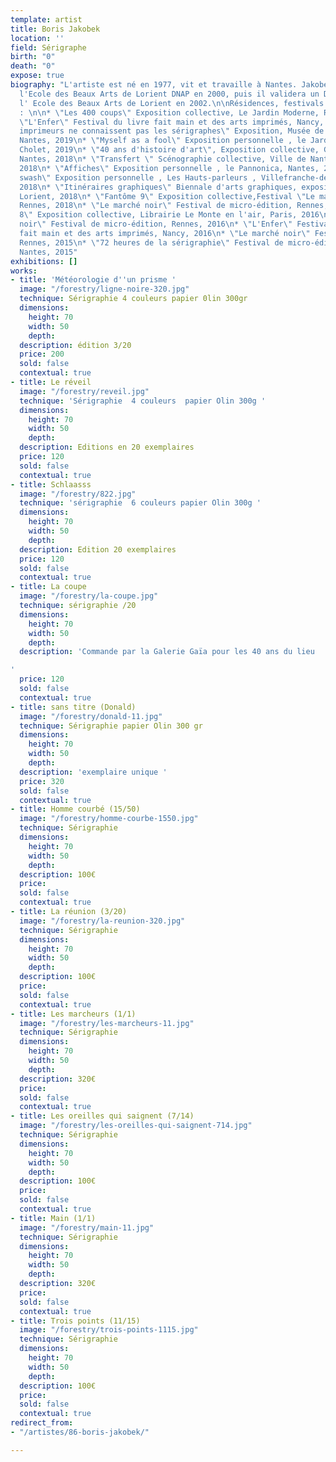 ```yaml
---
template: artist
title: Boris Jakobek
location: ''
field: Sérigraphe
birth: "0"
death: "0"
expose: true
biography: "L'artiste est né en 1977, vit et travaille à Nantes. Jakobek fréqente
  l'Ecole des Beaux Arts de Lorient DNAP en 2000, puis il validera un DNSEP Art à
  l' Ecole des Beaux Arts de Lorient en 2002.\n\nRésidences, festivals & expositions
  : \n\n* \"Les 400 coups\" Exposition collective, Le Jardin Moderne, Rennes, 2019\n*
  \"L'Enfer\" Festival du livre fait main et des arts imprimés, Nancy, 2019\n* \"Les
  imprimeurs ne connaissent pas les sérigraphes\" Exposition, Musée de l'imprimerie,
  Nantes, 2019\n* \"Myself as a fool\" Exposition personnelle , le Jardin de verre,
  Cholet, 2019\n* \"40 ans d'histoire d'art\", Exposition collective, Galerie Gaïa,
  Nantes, 2018\n* \"Transfert \" Scénographie collective, Ville de Nantes et Rezé,
  2018\n* \"Affiches\" Exposition personnelle , le Pannonica, Nantes, 2018\n* \"Swish
  swash\" Exposition personnelle , Les Hauts-parleurs , Villefranche-de-Rouergue,
  2018\n* \"Itinéraires graphiques\" Biennale d'arts graphiques, exposition collective,
  Lorient, 2018\n* \"Fantôme 9\" Exposition collective,Festival \"Le marché noir\",
  Rennes, 2018\n* \"Le marché noir\" Festival de micro-édition, Rennes, 2017\n* \"Fantôme
  8\" Exposition collective, Librairie Le Monte en l'air, Paris, 2016\n* \"Le marché
  noir\" Festival de micro-édition, Rennes, 2016\n* \"L'Enfer\" Festival du livre
  fait main et des arts imprimés, Nancy, 2016\n* \"Le marché noir\" Festival de micro-édition,
  Rennes, 2015\n* \"72 heures de la sérigraphie\" Festival de micro-édition, Pol'n,
  Nantes, 2015"
exhibitions: []
works:
- title: 'Météorologie d''un prisme '
  image: "/forestry/ligne-noire-320.jpg"
  technique: Sérigraphie 4 couleurs papier 0lin 300gr
  dimensions:
    height: 70
    width: 50
    depth: 
  description: édition 3/20
  price: 200
  sold: false
  contextual: true
- title: Le réveil
  image: "/forestry/reveil.jpg"
  technique: 'Sérigraphie  4 couleurs  papier Olin 300g '
  dimensions:
    height: 70
    width: 50
    depth: 
  description: Editions en 20 exemplaires
  price: 120
  sold: false
  contextual: true
- title: Schlaasss
  image: "/forestry/822.jpg"
  technique: 'sérigraphie  6 couleurs papier Olin 300g '
  dimensions:
    height: 70
    width: 50
    depth: 
  description: Edition 20 exemplaires
  price: 120
  sold: false
  contextual: true
- title: La coupe
  image: "/forestry/la-coupe.jpg"
  technique: sérigraphie /20
  dimensions:
    height: 70
    width: 50
    depth: 
  description: 'Commande par la Galerie Gaïa pour les 40 ans du lieu

'
  price: 120
  sold: false
  contextual: true
- title: sans titre (Donald)
  image: "/forestry/donald-11.jpg"
  technique: Sérigraphie papier Olin 300 gr
  dimensions:
    height: 70
    width: 50
    depth: 
  description: 'exemplaire unique '
  price: 320
  sold: false
  contextual: true
- title: Homme courbé (15/50)
  image: "/forestry/homme-courbe-1550.jpg"
  technique: Sérigraphie
  dimensions:
    height: 70
    width: 50
    depth: 
  description: 100€
  price: 
  sold: false
  contextual: true
- title: La réunion (3/20)
  image: "/forestry/la-reunion-320.jpg"
  technique: Sérigraphie
  dimensions:
    height: 70
    width: 50
    depth: 
  description: 100€
  price: 
  sold: false
  contextual: true
- title: Les marcheurs (1/1)
  image: "/forestry/les-marcheurs-11.jpg"
  technique: Sérigraphie
  dimensions:
    height: 70
    width: 50
    depth: 
  description: 320€
  price: 
  sold: false
  contextual: true
- title: Les oreilles qui saignent (7/14)
  image: "/forestry/les-oreilles-qui-saignent-714.jpg"
  technique: Sérigraphie
  dimensions:
    height: 70
    width: 50
    depth: 
  description: 100€
  price: 
  sold: false
  contextual: true
- title: Main (1/1)
  image: "/forestry/main-11.jpg"
  technique: Sérigraphie
  dimensions:
    height: 70
    width: 50
    depth: 
  description: 320€
  price: 
  sold: false
  contextual: true
- title: Trois points (11/15)
  image: "/forestry/trois-points-1115.jpg"
  technique: Sérigraphie
  dimensions:
    height: 70
    width: 50
    depth: 
  description: 100€
  price: 
  sold: false
  contextual: true
redirect_from:
- "/artistes/86-boris-jakobek/"

---
```

